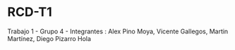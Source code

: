 # RCD-T1
Trabajo 1 - Grupo 4 - Integrantes : Alex Pino Moya, Vicente Gallegos, Martin Martínez, Diego Pizarro
Hola
